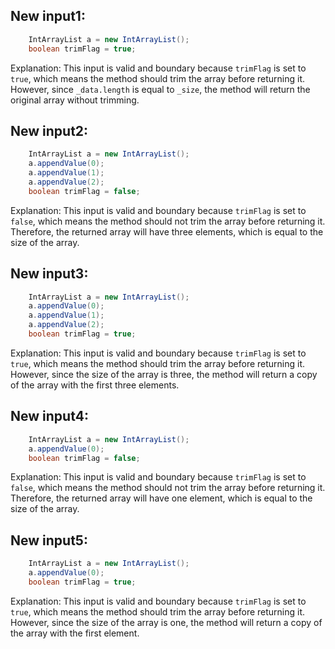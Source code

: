 ## New input1:
```java
    IntArrayList a = new IntArrayList();
    boolean trimFlag = true;
```
Explanation: This input is valid and boundary because `trimFlag` is set to `true`, which means the method should trim the array before returning it. However, since `_data.length` is equal to `_size`, the method will return the original array without trimming.

## New input2:
```java
    IntArrayList a = new IntArrayList();
    a.appendValue(0);
    a.appendValue(1);
    a.appendValue(2);
    boolean trimFlag = false;
```
Explanation: This input is valid and boundary because `trimFlag` is set to `false`, which means the method should not trim the array before returning it. Therefore, the returned array will have three elements, which is equal to the size of the array.

## New input3:
```java
    IntArrayList a = new IntArrayList();
    a.appendValue(0);
    a.appendValue(1);
    a.appendValue(2);
    boolean trimFlag = true;
```
Explanation: This input is valid and boundary because `trimFlag` is set to `true`, which means the method should trim the array before returning it. However, since the size of the array is three, the method will return a copy of the array with the first three elements.

## New input4:
```java
    IntArrayList a = new IntArrayList();
    a.appendValue(0);
    boolean trimFlag = false;
```
Explanation: This input is valid and boundary because `trimFlag` is set to `false`, which means the method should not trim the array before returning it. Therefore, the returned array will have one element, which is equal to the size of the array.

## New input5:
```java
    IntArrayList a = new IntArrayList();
    a.appendValue(0);
    boolean trimFlag = true;
```
Explanation: This input is valid and boundary because `trimFlag` is set to `true`, which means the method should trim the array before returning it. However, since the size of the array is one, the method will return a copy of the array with the first element.
